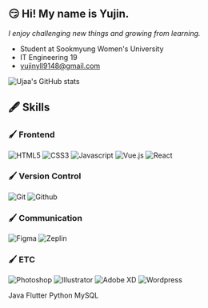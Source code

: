 
## 😏 Hi! My name is Yujin.
_I enjoy challenging new things and growing from learning._
- Student at Sookmyung Women's University
- IT Engineering 19
- yujinyll9148@gmail.com

![Ujaa's GitHub stats](https://github-readme-stats-sand-six-91.vercel.app/api?username=Ujaa&show_icons=true&count_private=true&line_height=25&theme=dracula&hide=stars)

## 🖋 Skills
### 🖌️ Frontend
![HTML5](https://img.shields.io/badge/HTML5-E34F26?style=for-the-badge&logo=html5&logoColor=white)
![CSS3](https://img.shields.io/badge/CSS3-1572B6?style=for-the-badge&logo=css3&logoColor=white)
![Javascript](
https://img.shields.io/badge/JavaScript-323330?style=for-the-badge&logo=javascript&logoColor=F7DF1E)
![Vue.js](https://img.shields.io/badge/Vue.js-35495E?style=for-the-badge&logo=vuedotjs&logoColor=4FC08D)
![React](
https://img.shields.io/badge/React-20232A?style=for-the-badge&logo=react&logoColor=61DAFB)

### 🖌️ Version Control
![Git](https://img.shields.io/badge/HTML5-E34F26?style=for-the-badge&logo=html5&logoColor=white)
![Github](https://img.shields.io/badge/CSS3-1572B6?style=for-the-badge&logo=css3&logoColor=white)

### 🖌️ Communication
![Figma](https://img.shields.io/badge/Figma-F24E1E?style=for-the-badge&logo=figma&logoColor=white)
![Zeplin](https://img.shields.io/badge/CSS3-1572B6?style=for-the-badge&logo=css3&logoColor=white)

### 🖌 ETC
![Photoshop](
https://img.shields.io/badge/Adobe%20Photoshop-31A8FF?style=for-the-badge&logo=Adobe%20Photoshop&logoColor=black)
![Illustrator](https://img.shields.io/badge/Adobe%20Illustrator-FF9A00?style=for-the-badge&logo=adobe%20illustrator&logoColor=white)
![Adobe XD](https://img.shields.io/badge/Adobe%20XD-470137?style=for-the-badge&logo=Adobe%20XD&logoColor=#FF61F6)
![Wordpress](https://img.shields.io/badge/Vue.js-35495E?style=for-the-badge&logo=vuedotjs&logoColor=4FC08D)

Java
Flutter
Python
MySQL
